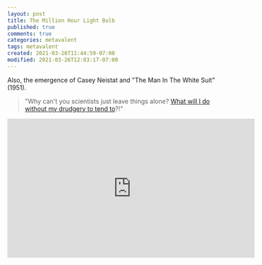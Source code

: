 ```yaml
---
layout: post
title: The Million Hour Light Bulb
published: true
comments: true
categories: metavalent
tags: metavalent
created: 2021-03-26T11:44:59-07:00
modified: 2021-03-26T12:03:17-07:00
---
```


Also, the emergence of Casey Neistat and "The Man In The White Suit" (1951). 

> "Why can't you scientists just leave things alone? [What will I do without my drudgery to tend to](https://youtu.be/j5v8D-alAKE?t=10m30s)?!"

<div class="embed-container"><iframe loading="lazy" width="560" height="315" src="https://youtu.be/j5v8D-alAKE" title="YouTube video player" frameborder="0" allow="accelerometer; autoplay; clipboard-write; encrypted-media; gyroscope; picture-in-picture" allowfullscreen></iframe></div>